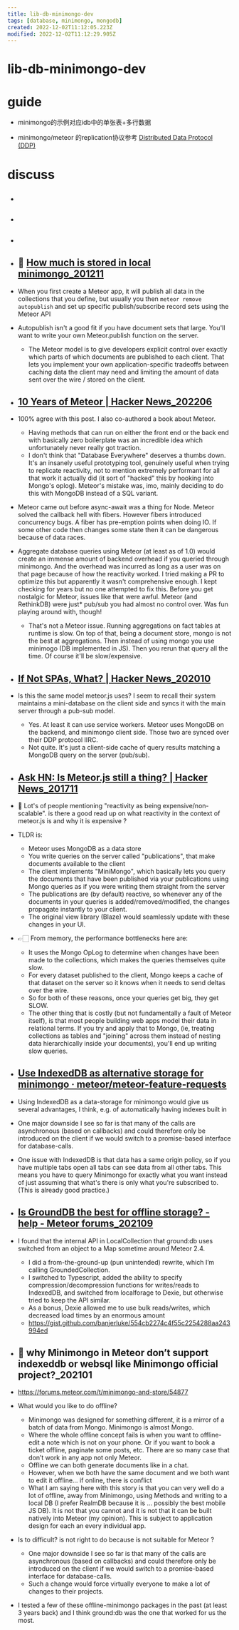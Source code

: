 ```yaml
---
title: lib-db-minimongo-dev
tags: [database, minimongo, mongodb]
created: 2022-12-02T11:12:05.223Z
modified: 2022-12-02T11:12:29.905Z
---
```


# lib-db-minimongo-dev

# guide
- minimongo的示例对应idb中的单张表+多行数据

- minimongo/meteor 的replication协议参考 [Distributed Data Protocol (DDP)](https://github.com/meteor/meteor/blob/devel/packages/ddp/DDP.md)
# discuss
- ## 

- ## 

- ## 

- ## 🔁 [How much is stored in local minimongo_201211](https://groups.google.com/g/meteor-talk/c/ex22YflfVJo)
- When you first create a Meteor app, it will publish all data in the collections that you define, but usually you then `meteor remove autopublish` and set up specific publish/subscribe record sets using the Meteor API
- Autopublish isn't a good fit if you have document sets that large.  You'll want to write your own Meteor.publish function on the server.
  - The Meteor model is to give developers explicit control over exactly which parts of which documents are published to each client.  That lets you implement your own application-specific tradeoffs between caching data the client may need and limiting the amount of data sent over the wire / stored on the client.

- ## [10 Years of Meteor | Hacker News_202206](https://news.ycombinator.com/item?id=31915573)
- 100% agree with this post. I also co-authored a book about Meteor.
  - Having methods that can run on either the front end or the back end with basically zero boilerplate was an incredible idea which unfortunately never really got traction. 
  - I don't think that "Database Everywhere" deserves a thumbs down. It's an insanely useful prototyping tool, genuinely useful when trying to replicate reactivity, not to mention extremely performant for all that work it actually did (it sort of "hacked" this by hooking into Mongo's oplog). Meteor's mistake was, imo, mainly deciding to do this with MongoDB instead of a SQL variant.

- Meteor came out before async-await was a thing for Node. Meteor solved the callback hell with fibers. However fibers introduced concurrency bugs. A fiber has pre-emption points when doing IO. If some other code then changes some state then it can be dangerous because of data races.

- Aggregate database queries using Meteor (at least as of 1.0) would create an immense amount of backend overhead if you queried through minimongo. And the overhead was incurred as long as a user was on that page because of how the reactivity worked. I tried making a PR to optimize this but apparently it wasn't comprehensive enough. I kept checking for years but no one attempted to fix this. Before you get nostalgic for Meteor, issues like that were awful. Meteor (and RethinkDB) were just* pub/sub you had almost no control over. Was fun playing around with, though!
  - That's not a Meteor issue. Running aggregations on fact tables at runtime is slow. On top of that, being a document store, mongo is not the best at aggregations. Then instead of using mongo you use minimogo (DB implemented in JS). Then you rerun that query all the time. Of course it'll be slow/expensive.

- ## [If Not SPAs, What? | Hacker News_202010](https://news.ycombinator.com/item?id=24920702)
- Is this the same model meteor.js uses? I seem to recall their system maintains a mini-database on the client side and syncs it with the main server through a pub-sub model.
  - Yes. At least it can use service workers. Meteor uses MongoDB on the backend, and minimongo client side. Those two are synced over their DDP protocol IIRC.
  - Not quite. It's just a client-side cache of query results matching a MongoDB query on the server (pub/sub).

- ## [Ask HN: Is Meteor.js still a thing? | Hacker News_201711](https://news.ycombinator.com/item?id=15624623)
- 🤔 Lot's of people mentioning "reactivity as being expensive/non-scalable". is there a good read up on what reactivity in the context of meteor.js is and why it is expensive ?
- TLDR is:
  - Meteor uses MongoDB as a data store
  - You write queries on the server called "publications", that make documents available to the client
  - The client implements "MiniMongo", which basically lets you query the documents that have been published via your publications using Mongo queries as if you were writing them straight from the server
  - The publications are (by default) reactive, so whenever any of the documents in your queries is added/removed/modified, the changes propagate instantly to your client.
  - The original view library (Blaze) would seamlessly update with these changes in your UI.
- 👉🏻 From memory, the performance bottlenecks here are:
  - It uses the Mongo OpLog to determine when changes have been made to the collections, which makes the queries themselves quite slow.
  - For every dataset published to the client, Mongo keeps a cache of that dataset on the server so it knows when it needs to send deltas over the wire.
  - So for both of these reasons, once your queries get big, they get SLOW.
  - The other thing that is costly (but not fundamentally a fault of Meteor itself), is that most people building web apps model their data in relational terms. If you try and apply that to Mongo, (ie, treating collections as tables and "joining" across them instead of nesting data hierarchically inside your documents), you'll end up writing slow queries.

- ## [Use IndexedDB as alternative storage for minimongo · meteor/meteor-feature-requests](https://github.com/meteor/meteor-feature-requests/issues/407)
- Using IndexedDB as a data-storage for minimongo would give us several advantages, I think, e.g. of automatically having indexes built in
- One major downside I see so far is that many of the calls are asynchronous (based on callbacks) and could therefore only be introduced on the client if we would switch to a promise-based interface for database-calls.
- One issue with IndexedDB is that data has a same origin policy, so if you have multiple tabs open all tabs can see data from all other tabs. This means you have to query Minimongo for exactly what you want instead of just assuming that what's there is only what you're subscribed to. (This is already good practice.)

- ## [Is GroundDB the best for offline storage? - help - Meteor forums_202109](https://forums.meteor.com/t/is-grounddb-the-best-for-offline-storage/56654)
- I found that the internal API in LocalCollection that ground:db uses switched from an object to a Map sometime around Meteor 2.4.
  - I did a from-the-ground-up (pun unintended) rewrite, which I’m calling GroundedCollection. 
  - I switched to Typescript, added the ability to specify compression/decompression functions for writes/reads to IndexedDB, and switched from localforage to Dexie, but otherwise tried to keep the API similar.
  - As a bonus, Dexie allowed me to use bulk reads/writes, which decreased load times by an enormous amount
  - https://gist.github.com/banjerluke/554cb2274c4f55c2254288aa243994ed

- ## 🤔 why Minimongo in Meteor don’t support indexeddb or websql like Minimongo official project?_202101
- https://forums.meteor.com/t/minimongo-and-store/54877
- What would you like to do offline?
  - Minimongo was designed for something different, it is a mirror of a batch of data from Mongo. Minimongo is almost Mongo.
  - Where the whole offline concept fails is when you want to offline-edit a note which is not on your phone. Or if you want to book a ticket offline, paginate some posts, etc. There are so many case that don’t work in any app not only Meteor.
  - Offline we can both generate documents like in a chat.
  - However, when we both have the same document and we both want to edit it offline… if online, there is conflict
  - What I am saying here with this story is that you can very well do a lot of offline, away from Minimongo, using Methods and writing to a local DB (I prefer RealmDB because it is … possibly the best mobile JS DB). It is not that you cannot and it is not that it can be built natively into Meteor (my opinion). This is subject to application design for each an every individual app.

- Is to difficult? is not right to do because is not suitable for Meteor ?
  - One major downside I see so far is that many of the calls are asynchronous (based on callbacks) and could therefore only be introduced on the client if we would switch to a promise-based interface for database-calls.
  - Such a change would force virtually everyone to make a lot of changes to their projects.
- I tested a few of these offline-minimongo packages in the past (at least 3 years back) and I think ground:db was the one that worked for us the most.
